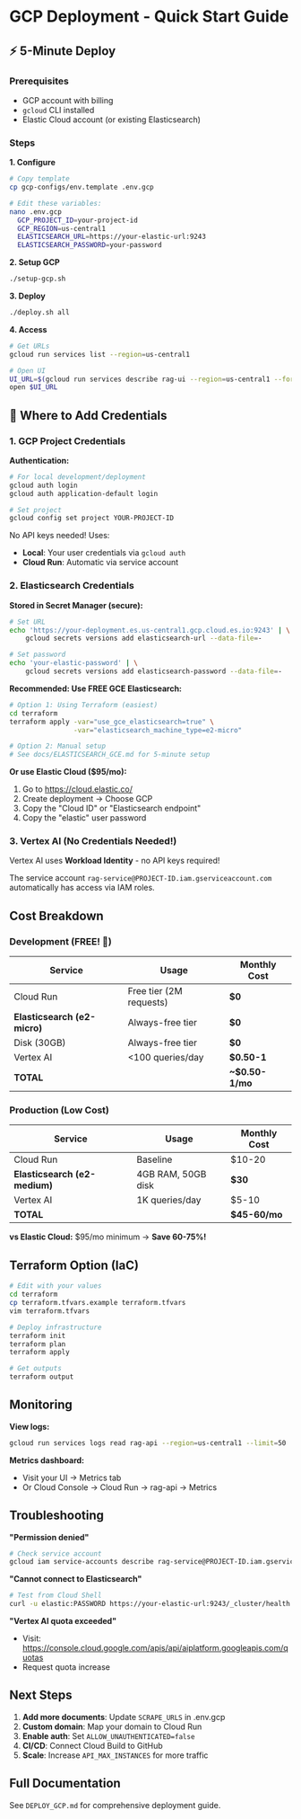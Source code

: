 # GCP Deployment - Quick Start Guide

## ⚡ 5-Minute Deploy

### Prerequisites
- GCP account with billing
- `gcloud` CLI installed
- Elastic Cloud account (or existing Elasticsearch)

### Steps

**1. Configure**
```bash
# Copy template
cp gcp-configs/env.template .env.gcp

# Edit these variables:
nano .env.gcp
  GCP_PROJECT_ID=your-project-id
  GCP_REGION=us-central1
  ELASTICSEARCH_URL=https://your-elastic-url:9243
  ELASTICSEARCH_PASSWORD=your-password
```

**2. Setup GCP**
```bash
./setup-gcp.sh
```

**3. Deploy**
```bash
./deploy.sh all
```

**4. Access**
```bash
# Get URLs
gcloud run services list --region=us-central1

# Open UI
UI_URL=$(gcloud run services describe rag-ui --region=us-central1 --format='value(status.url)')
open $UI_URL
```

## 📍 Where to Add Credentials

### 1. GCP Project Credentials

**Authentication:**
```bash
# For local development/deployment
gcloud auth login
gcloud auth application-default login

# Set project
gcloud config set project YOUR-PROJECT-ID
```

No API keys needed! Uses:
- **Local**: Your user credentials via `gcloud auth`
- **Cloud Run**: Automatic via service account

### 2. Elasticsearch Credentials

**Stored in Secret Manager (secure):**

```bash
# Set URL
echo 'https://your-deployment.es.us-central1.gcp.cloud.es.io:9243' | \
    gcloud secrets versions add elasticsearch-url --data-file=-

# Set password
echo 'your-elastic-password' | \
    gcloud secrets versions add elasticsearch-password --data-file=-
```

**Recommended: Use FREE GCE Elasticsearch:**
```bash
# Option 1: Using Terraform (easiest)
cd terraform
terraform apply -var="use_gce_elasticsearch=true" \
                -var="elasticsearch_machine_type=e2-micro"

# Option 2: Manual setup
# See docs/ELASTICSEARCH_GCE.md for 5-minute setup
```

**Or use Elastic Cloud ($95/mo):**
1. Go to https://cloud.elastic.co/
2. Create deployment → Choose GCP
3. Copy the "Cloud ID" or "Elasticsearch endpoint"
4. Copy the "elastic" user password

### 3. Vertex AI (No Credentials Needed!)

Vertex AI uses **Workload Identity** - no API keys required!

The service account `rag-service@PROJECT-ID.iam.gserviceaccount.com` automatically has access via IAM roles.

## Cost Breakdown

### Development (FREE! 🎉)

| Service | Usage | Monthly Cost |
|---------|-------|--------------|
| Cloud Run | Free tier (2M requests) | **$0** |
| **Elasticsearch (e2-micro)** | Always-free tier | **$0** |
| Disk (30GB) | Always-free tier | **$0** |
| Vertex AI | <100 queries/day | **$0.50-1** |
| **TOTAL** | | **~$0.50-1/mo** |

### Production (Low Cost)

| Service | Usage | Monthly Cost |
|---------|-------|--------------|
| Cloud Run | Baseline | $10-20 |
| **Elasticsearch (e2-medium)** | 4GB RAM, 50GB disk | **$30** |
| Vertex AI | 1K queries/day | $5-10 |
| **TOTAL** | | **$45-60/mo** |

**vs Elastic Cloud:** $95/mo minimum → **Save 60-75%!**

## Terraform Option (IaC)

```bash
# Edit with your values
cd terraform
cp terraform.tfvars.example terraform.tfvars
vim terraform.tfvars

# Deploy infrastructure
terraform init
terraform plan
terraform apply

# Get outputs
terraform output
```

## Monitoring

**View logs:**
```bash
gcloud run services logs read rag-api --region=us-central1 --limit=50
```

**Metrics dashboard:**
- Visit your UI → Metrics tab
- Or Cloud Console → Cloud Run → rag-api → Metrics

## Troubleshooting

**"Permission denied"**
```bash
# Check service account
gcloud iam service-accounts describe rag-service@PROJECT-ID.iam.gserviceaccount.com
```

**"Cannot connect to Elasticsearch"**
```bash
# Test from Cloud Shell
curl -u elastic:PASSWORD https://your-elastic-url:9243/_cluster/health
```

**"Vertex AI quota exceeded"**
- Visit: https://console.cloud.google.com/apis/api/aiplatform.googleapis.com/quotas
- Request quota increase

## Next Steps

1. **Add more documents**: Update `SCRAPE_URLS` in .env.gcp
2. **Custom domain**: Map your domain to Cloud Run
3. **Enable auth**: Set `ALLOW_UNAUTHENTICATED=false`
4. **CI/CD**: Connect Cloud Build to GitHub
5. **Scale**: Increase `API_MAX_INSTANCES` for more traffic

## Full Documentation

See `DEPLOY_GCP.md` for comprehensive deployment guide.

